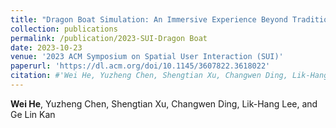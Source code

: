 ```yaml
---
title: "Dragon Boat Simulation: An Immersive Experience Beyond Traditional Gaming"
collection: publications
permalink: /publication/2023-SUI-Dragon Boat
date: 2023-10-23
venue: '2023 ACM Symposium on Spatial User Interaction (SUI)'
paperurl: 'https://dl.acm.org/doi/10.1145/3607822.3618022'
citation: #'Wei He, Yuzheng Chen, Shengtian Xu, Changwen Ding, Lik-Hang Lee, and Ge Lin Kan. 2023. Dragon Boat Simulation: An Immersive Experience Beyond Traditional Gaming. In Proceedings of the 2023 ACM Symposium on Spatial User Interaction (SUI 23). Association for Computing Machinery, New York, NY, USA, Article 49, 1–2. https://doi.org/10.1145/3607822.3618022'
---
```

**Wei He**, Yuzheng Chen, Shengtian Xu, Changwen Ding, Lik-Hang Lee, and Ge Lin Kan
